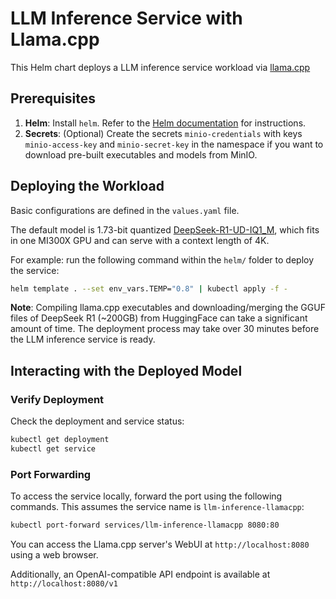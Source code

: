 # LLM Inference Service with Llama.cpp

This Helm chart deploys a LLM inference service workload via [llama.cpp](https://github.com/ggml-org/llama.cpp)

## Prerequisites

1. **Helm**: Install `helm`. Refer to the [Helm documentation](https://helm.sh/) for instructions.
2. **Secrets**: (Optional) Create the secrets `minio-credentials` with keys `minio-access-key` and `minio-secret-key` in the namespace if you want to download pre-built executables and models from MinIO.

## Deploying the Workload

Basic configurations are defined in the `values.yaml` file.

The default model is 1.73-bit quantized [DeepSeek-R1-UD-IQ1_M](https://huggingface.co/unsloth/DeepSeek-R1-GGUF/tree/main/DeepSeek-R1-UD-IQ1_M), which  fits in one MI300X GPU and can serve with a context length of 4K.

For example: run the following command within the `helm/` folder to deploy the service:

```bash
helm template . --set env_vars.TEMP="0.8" | kubectl apply -f -
```

**Note**: Compiling llama.cpp executables and downloading/merging the GGUF files of DeepSeek R1 (~200GB) from HuggingFace can take a significant amount of time. The deployment process may take over 30 minutes before the LLM inference service is ready.

## Interacting with the Deployed Model

### Verify Deployment

Check the deployment and service status:

```bash
kubectl get deployment
kubectl get service
```

### Port Forwarding

To access the service locally, forward the port using the following commands. This assumes the service name is `llm-inference-llamacpp`:

```bash
kubectl port-forward services/llm-inference-llamacpp 8080:80
```

You can access the Llama.cpp server's WebUI at `http://localhost:8080` using a web browser.

Additionally, an OpenAI-compatible API endpoint is available at `http://localhost:8080/v1`
